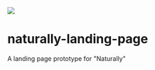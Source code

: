 ![](https://media.giphy.com/media/PjltrbWBuDdZ5PigyJ/giphy.gif)

# naturally-landing-page
A landing page prototype for "Naturally"
